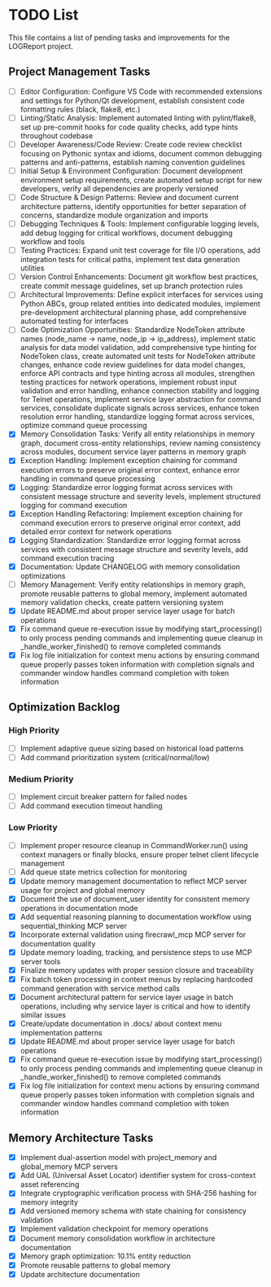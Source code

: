 # TODO List

This file contains a list of pending tasks and improvements for the LOGReport project.

## Project Management Tasks
- [ ] Editor Configuration: Configure VS Code with recommended extensions and settings for Python/Qt development, establish consistent code formatting rules (black, flake8, etc.)
- [ ] Linting/Static Analysis: Implement automated linting with pylint/flake8, set up pre-commit hooks for code quality checks, add type hints throughout codebase
- [ ] Developer Awareness/Code Review: Create code review checklist focusing on Pythonic syntax and idioms, document common debugging patterns and anti-patterns, establish naming convention guidelines
- [ ] Initial Setup & Environment Configuration: Document development environment setup requirements, create automated setup script for new developers, verify all dependencies are properly versioned
- [ ] Code Structure & Design Patterns: Review and document current architecture patterns, identify opportunities for better separation of concerns, standardize module organization and imports
- [ ] Debugging Techniques & Tools: Implement configurable logging levels, add debug logging for critical workflows, document debugging workflow and tools
- [ ] Testing Practices: Expand unit test coverage for file I/O operations, add integration tests for critical paths, implement test data generation utilities
- [ ] Version Control Enhancements: Document git workflow best practices, create commit message guidelines, set up branch protection rules
- [ ] Architectural Improvements: Define explicit interfaces for services using Python ABCs, group related entities into dedicated modules, implement pre-development architectural planning phase, add comprehensive automated testing for interfaces
- [ ] Code Optimization Opportunities: Standardize NodeToken attribute names (node_name → name, node_ip → ip_address), implement static analysis for data model validation, add comprehensive type hinting for NodeToken class, create automated unit tests for NodeToken attribute changes, enhance code review guidelines for data model changes, enforce API contracts and type hinting across all modules, strengthen testing practices for network operations, implement robust input validation and error handling, enhance connection stability and logging for Telnet operations, implement service layer abstraction for command services, consolidate duplicate signals across services, enhance token resolution error handling, standardize logging format across services, optimize command queue processing
- [x] Memory Consolidation Tasks: Verify all entity relationships in memory graph, document cross-entity relationships, review naming consistency across modules, document service layer patterns in memory graph
- [x] Exception Handling: Implement exception chaining for command execution errors to preserve original error context, enhance error handling in command queue processing
- [x] Logging: Standardize error logging format across services with consistent message structure and severity levels, implement structured logging for command execution
- [x] Exception Handling Refactoring: Implement exception chaining for command execution errors to preserve original error context, add detailed error context for network operations
- [x] Logging Standardization: Standardize error logging format across services with consistent message structure and severity levels, add command execution tracing
- [x] Documentation: Update CHANGELOG with memory consolidation optimizations
- [ ] Memory Management: Verify entity relationships in memory graph, promote reusable patterns to global memory, implement automated memory validation checks, create pattern versioning system
- [x] Update README.md about proper service layer usage for batch operations
- [x] Fix command queue re-execution issue by modifying start_processing() to only process pending commands and implementing queue cleanup in _handle_worker_finished() to remove completed commands
- [x] Fix log file initialization for context menu actions by ensuring command queue properly passes token information with completion signals and commander window handles command completion with token information

## Optimization Backlog

### High Priority
- [ ] Implement adaptive queue sizing based on historical load patterns
- [ ] Add command prioritization system (critical/normal/low)

### Medium Priority
- [ ] Implement circuit breaker pattern for failed nodes
- [ ] Add command execution timeout handling

### Low Priority
- [ ] Implement proper resource cleanup in CommandWorker.run() using context managers or finally blocks, ensure proper telnet client lifecycle management
- [ ] Add queue state metrics collection for monitoring
- [x] Update memory management documentation to reflect MCP server usage for project and global memory
- [x] Document the use of document_user identity for consistent memory operations in documentation mode
- [x] Add sequential reasoning planning to documentation workflow using sequential_thinking MCP server
- [x] Incorporate external validation using firecrawl_mcp MCP server for documentation quality
- [x] Update memory loading, tracking, and persistence steps to use MCP server tools
- [x] Finalize memory updates with proper session closure and traceability
- [x] Fix batch token processing in context menus by replacing hardcoded command generation with service method calls
- [x] Document architectural pattern for service layer usage in batch operations, including why service layer is critical and how to identify similar issues
- [x] Create/update documentation in .docs/ about context menu implementation patterns
- [x] Update README.md about proper service layer usage for batch operations
- [x] Fix command queue re-execution issue by modifying start_processing() to only process pending commands and implementing queue cleanup in _handle_worker_finished() to remove completed commands
- [x] Fix log file initialization for context menu actions by ensuring command queue properly passes token information with completion signals and commander window handles command completion with token information

## Memory Architecture Tasks
- [x] Implement dual-assertion model with project_memory and global_memory MCP servers
- [x] Add UAL (Universal Asset Locator) identifier system for cross-context asset referencing
- [x] Integrate cryptographic verification process with SHA-256 hashing for memory integrity
- [x] Add versioned memory schema with state chaining for consistency validation
- [x] Implement validation checkpoint for memory operations
- [x] Document memory consolidation workflow in architecture documentation
- [x] Memory graph optimization: 10.1% entity reduction
- [x] Promote reusable patterns to global memory
- [x] Update architecture documentation
